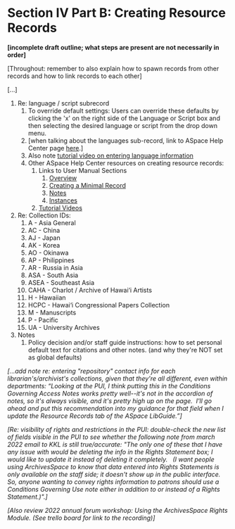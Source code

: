 # Section IV Part B: Creating Resource Records

**[incomplete draft outline; what steps are present are not necessarily in order]**

[Throughout: remember to also explain how to spawn records from other records and how to link records to each other]

[...]

1. Re: language / script subrecord
   1. To override default settings: Users can override these defaults by clicking the 'x' on the right side of the Language or Script box and then selecting the desired language or script from the drop down menu.
   2. [when talking about the languages sub-record, link to ASpace Help Center page [here](https://archivesspace.atlassian.net/wiki/spaces/ArchivesSpaceUserManual/pages/917405730/Languages+Sub-Record+as+of+v2.7.0).]
   3. Also note [tutorial video on entering language information](https://archivesspace.atlassian.net/wiki/spaces/ArchivesSpaceUserManual/pages/1209958404/Recording+Languages+as+of+v2.7.0)
   4. Other ASpace Help Center resources on creating resource records:
      1. Links to User Manual Sections
         1. [Overview](https://archivesspace.atlassian.net/wiki/spaces/ArchivesSpaceUserManual/pages/890142825/Managing+Resources)
         2. [Creating a Minimal Record](https://archivesspace.atlassian.net/wiki/spaces/ArchivesSpaceUserManual/pages/893878578/Creating+a+Minimal+Resource+Record)
         3. [Notes](https://archivesspace.atlassian.net/wiki/spaces/ArchivesSpaceUserManual/pages/916947033/Notes+Sub-Records)
         4. [Instances](https://archivesspace.atlassian.net/wiki/spaces/ArchivesSpaceUserManual/pages/896204987/Instances+Sub-Record+as+of+v1.5.0+-+Resources)
      2. [Tutorial Videos](https://archivesspace.atlassian.net/wiki/spaces/ArchivesSpaceUserManual/pages/915144879/Resource+Records+Module)
2. Re: Collection IDs:
   1. A - Asia General
   2. AC - China
   3. AJ - Japan
   4. AK - Korea
   5. AO - Okinawa
   6. AP - Philippines
   7. AR - Russia in Asia
   8. ASA - South Asia
   9. ASEA - Southeast Asia
   10. CAHA - Charlot / Archive of Hawai‘i Artists
   11. H - Hawaiian
   12. HCPC - Hawai‘i Congressional Papers Collection
   13. M - Manuscripts
   14. P - Pacific
   15. UA - University Archives
3. Notes
   1. Policy decision and/or staff guide instructions: how to set personal default text for citations and other notes.  (and why they're NOT set as global defaults)

*[...add note re: entering "repository" contact info for each librarian's/archivist's collections, given that they're all different, even within departments: “Looking at the PUI, I think putting this in the Conditions Governing Access Notes works pretty well--it's not in the accordion of notes, so it's always visible, and it's pretty high up on the page.  I'll go ahead and put this recommendation into my guidance for that field when I update the Resource Records tab of the ASpace LibGuide.”]*

*[Re: visibility of rights and restrictions in the PUI: double-check the new list of fields visible in the PUI to see whether the following note from march 2022 email to KKL is still true/accurate: "The only one of these that I have any issue with would be deleting the info in the Rights Statement box; I would like to update it instead of deleting it completely.   (I want people using ArchivesSpace to know that data entered into Rights Statements is only available on the staff side; it doesn't show up in the public interface.  So, anyone wanting to convey rights information to patrons should use a Conditions Governing Use note either in addition to or instead of a Rights Statement.)".]*

*[Also review 2022 annual forum workshop: Using the ArchivesSpace Rights Module. (See trello board for link to the recording)]*
